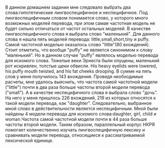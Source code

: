 В данном домашнем задании мне следовало выбрать два слова:гипотетические лингвоспецифичное и неспецифичное. Под лингвоспецифичным словом понимается слово, у которого много возможных моделей перевода, при этом самая частотная модель не будет сильно отличаться от частот остальных моделей. В качестве лингвоспецифичного слова я выбрала слово "маленький". Для данного слова я нашла пять моделей перевода: little,small,short,tiny и puffy. Самой частотной моделью оказалось слово "little"(80 вхождений). Стоит отметить, что вообще "puffy" не является синонимом к слову "маленький". Но в данном случае "puffy" являлось моделью перевода для искомого слова. Тяжелые веки Эрнеста были опущены, маленький рот искривлен, толстые щеки обвисли. His heavy eyelids were lowered, his puffy mouth twisted, and his fat cheeks drooping. В сумме на пять слов у меня получилось 143 вхождения. Проведя необходимые расчеты, мне удалось выяснить, что частота самой частотной модели ("little") почти в два раза больше частоты второй модели перевода ("small"). 
А в качестве неспецифичного слова я выбрала слово "дочь". На него у меня пришлось 226 вхождений, 219 из которых относятся к такой модели перевода, как "daughter". Следовательно, выбранное мной слово в действительности является неспецифичным. Мной были найдены 4 модели перевода для искомого слова:daughter, girl, child и woman.Частота самой частотной модели почти в 44 раза больше частоты второй модели. 
Таким образом, параллельный корпус НКРЯ помогает количественно изучать лингвоспецифичную лексику и сравнивать модели перевода, относящиеся к рассматриваемой лексической единице.

